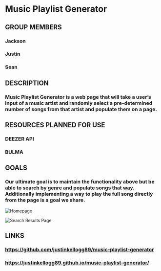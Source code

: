 # Music Playlist Generator

## GROUP MEMBERS

### Jackson

### Justin

### Sean

## DESCRIPTION

### Music Playlist Generator is a web page that will take a user’s input of a music artist and randomly select a pre-determined number of songs from that artist and populate them on a page.

## RESOURCES PLANNED FOR USE

### DEEZER API

### BULMA

## GOALS

### Our ultimate goal is to maintain the functionality above but be able to search by genre and populate songs that way. Additionally implementing a way to play the full song directly from the page is a goal we share.

![Homepage](https://i.imgur.com/LlnCTf6.jpg)

![Search Results Page](https://i.imgur.com/5dI9D2I.jpg)

## LINKS

### https://github.com/justinkellogg89/music-playlist-generator

### https://justinkellogg89.github.io/music-playlist-generator/
